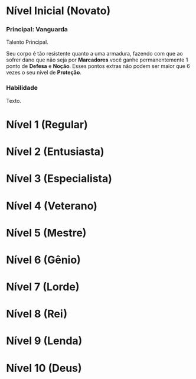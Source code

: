# Nível Inicial (Novato)

### Principal: Vanguarda

Talento Principal.

Seu corpo é tão resistente quanto a uma armadura, fazendo com que ao sofrer dano que não seja por **Marcadores** você ganhe permanentemente 1 ponto de **Defesa** e **Noção**. Esses pontos extras não podem ser maior que 6 vezes o seu nível de **Proteção**.

### Habilidade

Texto.

# Nível 1 (Regular)

# Nível 2 (Entusiasta)

# Nível 3 (Especialista)

# Nível 4 (Veterano)

# Nível 5 (Mestre)

# Nível 6 (Gênio)

# Nível 7 (Lorde)

# Nível 8 (Rei)

# Nível 9 (Lenda)

# Nível 10 (Deus)